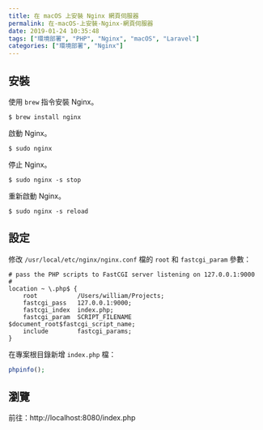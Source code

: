 ```yaml
---
title: 在 macOS 上安裝 Nginx 網頁伺服器
permalink: 在-macOS-上安裝-Nginx-網頁伺服器
date: 2019-01-24 10:35:48
tags: ["環境部署", "PHP", "Nginx", "macOS", "Laravel"]
categories: ["環境部署", "Nginx"]
---
```


## 安裝
使用 `brew` 指令安裝 Nginx。
```
$ brew install nginx
```

啟動 Nginx。
```
$ sudo nginx
```

停止 Nginx。
```
$ sudo nginx -s stop
```

重新啟動 Nginx。
```
$ sudo nginx -s reload  
```

## 設定
修改 `/usr/local/etc/nginx/nginx.conf` 檔的 `root` 和 `fastcgi_param` 參數：
```CONF
# pass the PHP scripts to FastCGI server listening on 127.0.0.1:9000
#
location ~ \.php$ {
    root           /Users/william/Projects;
    fastcgi_pass   127.0.0.1:9000;
    fastcgi_index  index.php;
    fastcgi_param  SCRIPT_FILENAME  $document_root$fastcgi_script_name;
    include        fastcgi_params;
}
```

在專案根目錄新增 `index.php` 檔：
```PHP
phpinfo();
```

## 瀏覽
前往：http://localhost:8080/index.php
